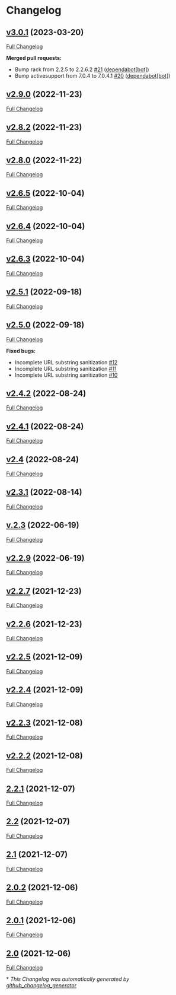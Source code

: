 # Changelog

## [v3.0.1](https://github.com/front-matter/commonmeta-ruby/tree/v3.0.1) (2023-03-20)

[Full Changelog](https://github.com/front-matter/commonmeta-ruby/compare/v2.9.0...v3.0.1)

**Merged pull requests:**

- Bump rack from 2.2.5 to 2.2.6.2 [\#21](https://github.com/front-matter/commonmeta-ruby/pull/21) ([dependabot[bot]](https://github.com/apps/dependabot))
- Bump activesupport from 7.0.4 to 7.0.4.1 [\#20](https://github.com/front-matter/commonmeta-ruby/pull/20) ([dependabot[bot]](https://github.com/apps/dependabot))

## [v2.9.0](https://github.com/front-matter/commonmeta-ruby/tree/v2.9.0) (2022-11-23)

[Full Changelog](https://github.com/front-matter/commonmeta-ruby/compare/v2.8.2...v2.9.0)

## [v2.8.2](https://github.com/front-matter/commonmeta-ruby/tree/v2.8.2) (2022-11-23)

[Full Changelog](https://github.com/front-matter/commonmeta-ruby/compare/v2.8.0...v2.8.2)

## [v2.8.0](https://github.com/front-matter/commonmeta-ruby/tree/v2.8.0) (2022-11-22)

[Full Changelog](https://github.com/front-matter/commonmeta-ruby/compare/v2.6.5...v2.8.0)

## [v2.6.5](https://github.com/front-matter/commonmeta-ruby/tree/v2.6.5) (2022-10-04)

[Full Changelog](https://github.com/front-matter/commonmeta-ruby/compare/v2.6.4...v2.6.5)

## [v2.6.4](https://github.com/front-matter/commonmeta-ruby/tree/v2.6.4) (2022-10-04)

[Full Changelog](https://github.com/front-matter/commonmeta-ruby/compare/v2.6.3...v2.6.4)

## [v2.6.3](https://github.com/front-matter/commonmeta-ruby/tree/v2.6.3) (2022-10-04)

[Full Changelog](https://github.com/front-matter/commonmeta-ruby/compare/v2.5.1...v2.6.3)

## [v2.5.1](https://github.com/front-matter/commonmeta-ruby/tree/v2.5.1) (2022-09-18)

[Full Changelog](https://github.com/front-matter/commonmeta-ruby/compare/v2.5.0...v2.5.1)

## [v2.5.0](https://github.com/front-matter/commonmeta-ruby/tree/v2.5.0) (2022-09-18)

[Full Changelog](https://github.com/front-matter/commonmeta-ruby/compare/v2.4.2...v2.5.0)

**Fixed bugs:**

- Incomplete URL substring sanitization [\#12](https://github.com/front-matter/commonmeta-ruby/issues/12)
- Incomplete URL substring sanitization [\#11](https://github.com/front-matter/commonmeta-ruby/issues/11)
- Incomplete URL substring sanitization [\#10](https://github.com/front-matter/commonmeta-ruby/issues/10)

## [v2.4.2](https://github.com/front-matter/commonmeta-ruby/tree/v2.4.2) (2022-08-24)

[Full Changelog](https://github.com/front-matter/commonmeta-ruby/compare/v2.4.1...v2.4.2)

## [v2.4.1](https://github.com/front-matter/commonmeta-ruby/tree/v2.4.1) (2022-08-24)

[Full Changelog](https://github.com/front-matter/commonmeta-ruby/compare/v2.4...v2.4.1)

## [v2.4](https://github.com/front-matter/commonmeta-ruby/tree/v2.4) (2022-08-24)

[Full Changelog](https://github.com/front-matter/commonmeta-ruby/compare/v2.3.1...v2.4)

## [v2.3.1](https://github.com/front-matter/commonmeta-ruby/tree/v2.3.1) (2022-08-14)

[Full Changelog](https://github.com/front-matter/commonmeta-ruby/compare/v.2.3...v2.3.1)

## [v.2.3](https://github.com/front-matter/commonmeta-ruby/tree/v.2.3) (2022-06-19)

[Full Changelog](https://github.com/front-matter/commonmeta-ruby/compare/v2.2.9...v.2.3)

## [v2.2.9](https://github.com/front-matter/commonmeta-ruby/tree/v2.2.9) (2022-06-19)

[Full Changelog](https://github.com/front-matter/commonmeta-ruby/compare/v2.2.7...v2.2.9)

## [v2.2.7](https://github.com/front-matter/commonmeta-ruby/tree/v2.2.7) (2021-12-23)

[Full Changelog](https://github.com/front-matter/commonmeta-ruby/compare/v2.2.6...v2.2.7)

## [v2.2.6](https://github.com/front-matter/commonmeta-ruby/tree/v2.2.6) (2021-12-23)

[Full Changelog](https://github.com/front-matter/commonmeta-ruby/compare/v2.2.5...v2.2.6)

## [v2.2.5](https://github.com/front-matter/commonmeta-ruby/tree/v2.2.5) (2021-12-09)

[Full Changelog](https://github.com/front-matter/commonmeta-ruby/compare/v2.2.4...v2.2.5)

## [v2.2.4](https://github.com/front-matter/commonmeta-ruby/tree/v2.2.4) (2021-12-09)

[Full Changelog](https://github.com/front-matter/commonmeta-ruby/compare/v2.2.3...v2.2.4)

## [v2.2.3](https://github.com/front-matter/commonmeta-ruby/tree/v2.2.3) (2021-12-08)

[Full Changelog](https://github.com/front-matter/commonmeta-ruby/compare/v2.2.2...v2.2.3)

## [v2.2.2](https://github.com/front-matter/commonmeta-ruby/tree/v2.2.2) (2021-12-08)

[Full Changelog](https://github.com/front-matter/commonmeta-ruby/compare/2.2.1...v2.2.2)

## [2.2.1](https://github.com/front-matter/commonmeta-ruby/tree/2.2.1) (2021-12-07)

[Full Changelog](https://github.com/front-matter/commonmeta-ruby/compare/2.2...2.2.1)

## [2.2](https://github.com/front-matter/commonmeta-ruby/tree/2.2) (2021-12-07)

[Full Changelog](https://github.com/front-matter/commonmeta-ruby/compare/2.1...2.2)

## [2.1](https://github.com/front-matter/commonmeta-ruby/tree/2.1) (2021-12-07)

[Full Changelog](https://github.com/front-matter/commonmeta-ruby/compare/2.0.2...2.1)

## [2.0.2](https://github.com/front-matter/commonmeta-ruby/tree/2.0.2) (2021-12-06)

[Full Changelog](https://github.com/front-matter/commonmeta-ruby/compare/2.0.1...2.0.2)

## [2.0.1](https://github.com/front-matter/commonmeta-ruby/tree/2.0.1) (2021-12-06)

[Full Changelog](https://github.com/front-matter/commonmeta-ruby/compare/2.0...2.0.1)

## [2.0](https://github.com/front-matter/commonmeta-ruby/tree/2.0) (2021-12-06)

[Full Changelog](https://github.com/front-matter/commonmeta-ruby/compare/d1adb0353c9b3abd0b8f64fed5e0970cf03b537c...2.0)



\* *This Changelog was automatically generated by [github_changelog_generator](https://github.com/github-changelog-generator/github-changelog-generator)*
